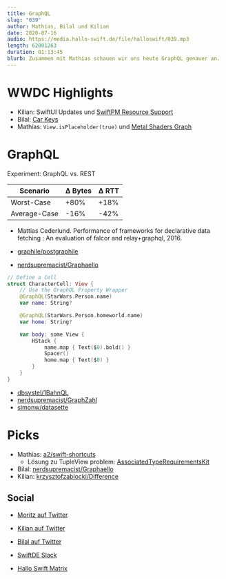 ```yaml
---
title: GraphQL
slug: "039"
author: Mathías, Bilal und Kilian
date: 2020-07-16
audio: https://media.hallo-swift.de/file/halloswift/039.mp3
length: 62001263
duration: 01:13:45
blurb: Zusammen mit Mathías schauen wir uns heute GraphQL genauer an.
---
```


# WWDC Highlights
- Kilian: SwiftUI Updates und [SwiftPM Resource Support](https://developer.apple.com/wwdc20/10169)
- Bilal: [Car Keys](https://9to5mac.com/2020/07/02/how-apple-new-car-key-feature-works/)
- Mathías: `View.isPlaceholder(true)` und [Metal Shaders Graph](https://developer.apple.com/videos/play/wwdc2020/10677/)

# GraphQL
Experiment: GraphQL vs. REST

| Scenario | Δ Bytes | Δ RTT |
| -------- | -------- | -------- |
| Worst-Case | +80% | +18% |
| Average-Case | -16% | -42% |

- Mattias Cederlund. Performance of frameworks for declarative data fetching : An evaluation of falcor and relay+graphql, 2016.

- [graphile/postgraphile](https://github.com/graphile/postgraphile)
- [nerdsupremacist/Graphaello](https://github.com/nerdsupremacist/Graphaello)

```swift
// Define a Cell
struct CharacterCell: View {
    // Use the GraphQL Property Wrapper
    @GraphQL(StarWars.Person.name)
    var name: String?

    @GraphQL(StarWars.Person.homeworld.name)
    var home: String?

    var body: some View {
        HStack {
            name.map { Text($0).bold() }
            Spacer()
            home.map { Text($0) }
        }
    }
}
```

- [dbsystel/1BahnQL](https://github.com/dbsystel/1BahnQL)
- [nerdsupremacist/GraphZahl](https://github.com/nerdsupremacist/GraphZahl)
- [simonw/datasette](https://github.com/simonw/datasette)

# Picks
- Mathías: [a2/swift-shortcuts](https://github.com/a2/swift-shortcuts)
    - Lösung zu TupleView problem: [AssociatedTypeRequirementsKit](https://github.com/nerdsupremacist/AssociatedTypeRequirementsKit)
- Bilal: [nerdsupremacist/Graphaello](https://github.com/nerdsupremacist/Graphaello)
- Kilian: [krzysztofzablocki/Difference](https://github.com/krzysztofzablocki/Difference)

## Social

- [Moritz auf Twitter](https://twitter.com/slashmodev)
- [Kilian auf Twitter](https://twitter.com/kiliankoe)
- [Bilal auf Twitter](https://twitter.com/Reffas_Bilal)

- [SwiftDE Slack](https://join.slack.com/t/swiftde/shared_invite/zt-7r4hfpmv-m2CLTofoNTWhRE4v8vyMhg)
- [Hallo Swift Matrix](https://matrix.to/#/#hallo-swift:matrix.org)
